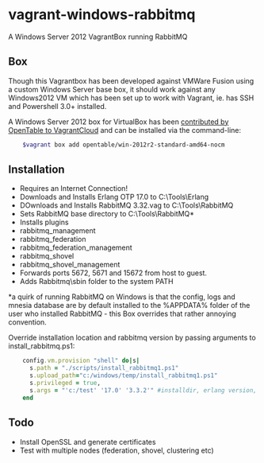 vagrant-windows-rabbitmq
========================

A Windows Server 2012 VagrantBox running RabbitMQ

Box
---
Though this Vagrantbox has been developed against VMWare Fusion using a custom Windows Server base box, it should work against any Windows2012 VM which has been set up to work with Vagrant, ie. has SSH and Powershell 3.0+ installed.

A Windows Server 2012 box for VirtualBox has been [contributed by OpenTable to VagrantCloud](https://vagrantcloud.com/opentable/win-2012r2-standard-amd64-nocm) and can be installed via the command-line:

```bash
    $vagrant box add opentable/win-2012r2-standard-amd64-nocm
```

Installation
------------
* Requires an Internet Connection!
* Downloads and Installs Erlang OTP 17.0 to C:\Tools\Erlang
* DOwnloads and Installs RabbitMQ 3.32.vag to C:\Tools\RabbitMQ
* Sets RabbitMQ base directory to C:\Tools\RabbitMQ*
* Installs plugins
 * rabbitmq_management
 * rabbitmq_federation
 * rabbitmq_federation_management
 * rabbitmq_shovel
 * rabbitmq_shovel_management
* Forwards ports 5672, 5671 and 15672 from host to guest.
* Adds Rabbitmq\sbin folder to the system PATH

*a quirk of running RabbitMQ on Windows is that the config, logs and mnesia database are by default installed to the %APPDATA% folder of the user who installed RabbitMQ - this Box overrides that rather annoying convention.


Override installation location and rabbitmq version by passing arguments to install_rabbitmq.ps1:

```ruby
    config.vm.provision "shell" do|s|
      s.path = "./scripts/install_rabbitmq1.ps1"
      s.upload_path="c:/windows/temp/install_rabbitmq1.ps1"
      s.privileged = true,
      s.args = "'c:/test' '17.0' '3.3.2'" #installdir, erlang version, rabbitmq version
    end
```

Todo
----
* Install OpenSSL and generate certificates
* Test with multiple nodes (federation, shovel, clustering etc)
